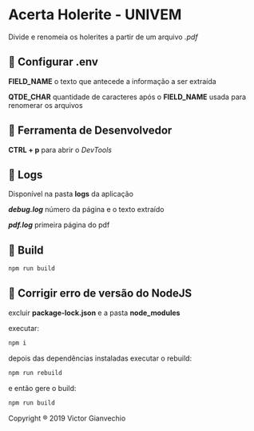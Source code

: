 # Acerta Holerite - UNIVEM

Divide e renomeia os holerites a partir de um arquivo _.pdf_

## :key: Configurar .env

**FIELD_NAME** o texto que antecede a informação a ser extraída

**QTDE_CHAR** quantidade de caracteres após o **FIELD_NAME** usada para renomerar os arquivos

## :wrench: Ferramenta de Desenvolvedor

**CTRL + p** para abrir o _DevTools_

## :page_facing_up: Logs

Disponível na pasta **logs** da aplicação

**_debug.log_** número da página e o texto extraído

**_pdf.log_** primeira página do pdf

## :hammer: Build

```sh
npm run build
```

## :wrench: Corrigir erro de versão do NodeJS

excluir **package-lock.json** e a pasta **node_modules**

executar:

```sh
npm i
```

depois das dependências instaladas executar o rebuild:

```sh
npm run rebuild
```

e então gere o build:

```sh
npm run build
```

Copyright ® 2019 Victor Gianvechio
